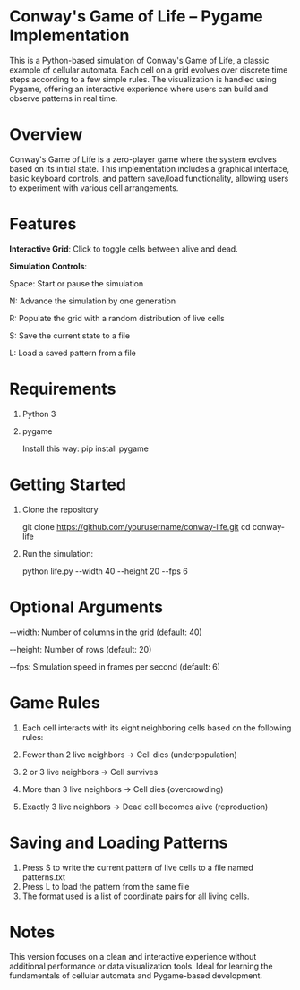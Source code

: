 # Conway's Game of Life – Pygame Implementation
This is a Python-based simulation of Conway's Game of Life, a classic example of cellular automata. Each cell on a grid evolves over discrete time steps according to a few simple rules. The visualization is handled using Pygame, offering an interactive experience where users can build and observe patterns in real time.

# Overview
Conway's Game of Life is a zero-player game where the system evolves based on its initial state. This implementation includes a graphical interface, basic keyboard controls, and pattern save/load functionality, allowing users to experiment with various cell arrangements.

# Features
**Interactive Grid**: Click to toggle cells between alive and dead.

**Simulation Controls**:


Space: Start or pause the simulation

N: Advance the simulation by one generation

R: Populate the grid with a random distribution of live cells

S: Save the current state to a file

L: Load a saved pattern from a file

# Requirements
1. Python 3
2. pygame
   
   Install this way: pip install pygame

# Getting Started
1. Clone the repository

   git clone https://github.com/yourusername/conway-life.git
   cd conway-life

2. Run the simulation:

   python life.py  --width 40 --height 20 --fps 6

# Optional Arguments

--width: Number of columns in the grid (default: 40)

--height: Number of rows (default: 20)

--fps: Simulation speed in frames per second (default: 6)

# Game Rules
1. Each cell interacts with its eight neighboring cells based on the following rules:

2. Fewer than 2 live neighbors → Cell dies (underpopulation)

3. 2 or 3 live neighbors → Cell survives

4. More than 3 live neighbors → Cell dies (overcrowding)

5. Exactly 3 live neighbors → Dead cell becomes alive (reproduction)

# Saving and Loading Patterns
1. Press S to write the current pattern of live cells to a file named patterns.txt
2. Press L to load the pattern from the same file
3. The format used is a list of coordinate pairs for all living cells.

# Notes
This version focuses on a clean and interactive experience without additional performance or data visualization tools. Ideal for learning the fundamentals of cellular automata and Pygame-based development.



